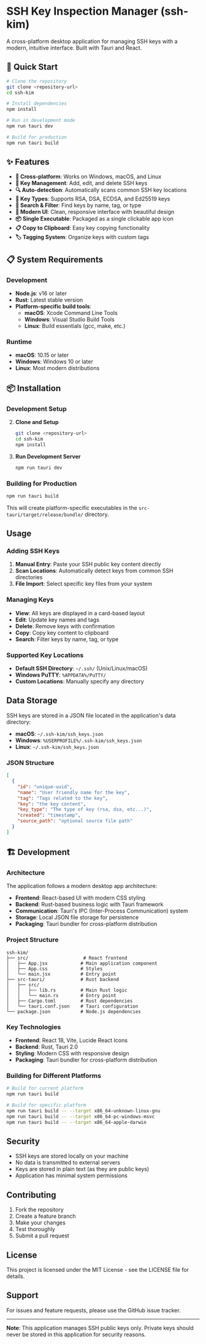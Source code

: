 # SSH Key Inspection Manager (ssh-kim)

A cross-platform desktop application for managing SSH keys with a modern, intuitive interface. Built with Tauri and React.

## 🚀 Quick Start

```bash
# Clone the repository
git clone <repository-url>
cd ssh-kim

# Install dependencies
npm install

# Run in development mode
npm run tauri dev

# Build for production
npm run tauri build
```

## ✨ Features

- **🔧 Cross-platform**: Works on Windows, macOS, and Linux
- **🔑 Key Management**: Add, edit, and delete SSH keys
- **🔍 Auto-detection**: Automatically scans common SSH key locations
- **📝 Key Types**: Supports RSA, DSA, ECDSA, and Ed25519 keys
- **🔎 Search & Filter**: Find keys by name, tag, or type
- **🎨 Modern UI**: Clean, responsive interface with beautiful design
- **📦 Single Executable**: Packaged as a single clickable app icon
- **📋 Copy to Clipboard**: Easy key copying functionality
- **🏷️ Tagging System**: Organize keys with custom tags

## 📋 System Requirements

### Development
- **Node.js**: v16 or later
- **Rust**: Latest stable version
- **Platform-specific build tools**:
  - **macOS**: Xcode Command Line Tools
  - **Windows**: Visual Studio Build Tools
  - **Linux**: Build essentials (gcc, make, etc.)

### Runtime
- **macOS**: 10.15 or later
- **Windows**: Windows 10 or later
- **Linux**: Most modern distributions

## 📦 Installation

### Development Setup

2. **Clone and Setup**
   ```bash
   git clone <repository-url>
   cd ssh-kim
   npm install
   ```

3. **Run Development Server**
   ```bash
   npm run tauri dev
   ```

### Building for Production

```bash
npm run tauri build
```

This will create platform-specific executables in the `src-tauri/target/release/bundle/` directory.

## Usage

### Adding SSH Keys

1. **Manual Entry**: Paste your SSH public key content directly
2. **Scan Locations**: Automatically detect keys from common SSH directories
3. **File Import**: Select specific key files from your system

### Managing Keys

- **View**: All keys are displayed in a card-based layout
- **Edit**: Update key names and tags
- **Delete**: Remove keys with confirmation
- **Copy**: Copy key content to clipboard
- **Search**: Filter keys by name, tag, or type

### Supported Key Locations

- **Default SSH Directory**: `~/.ssh/` (Unix/Linux/macOS)
- **Windows PuTTY**: `%APPDATA%/PuTTY/`
- **Custom Locations**: Manually specify any directory

## Data Storage

SSH keys are stored in a JSON file located in the application's data directory:

- **macOS**: `~/.ssh-kim/ssh_keys.json`
- **Windows**: `%USERPROFILE%/.ssh-kim/ssh_keys.json`
- **Linux**: `~/.ssh-kim/ssh_keys.json`

### JSON Structure

```json
[
  {
    "id": "unique-uuid",
    "name": "User friendly name for the key",
    "tag": "Tags related to the key",
    "key": "the key content",
    "key_type": "The type of key (rsa, dsa, etc...)",
    "created": "timestamp",
    "source_path": "optional source file path"
  }
]
```

## 🏗️ Development

### Architecture

The application follows a modern desktop app architecture:

- **Frontend**: React-based UI with modern CSS styling
- **Backend**: Rust-based business logic with Tauri framework
- **Communication**: Tauri's IPC (Inter-Process Communication) system
- **Storage**: Local JSON file storage for persistence
- **Packaging**: Tauri bundler for cross-platform distribution

### Project Structure

```
ssh-kim/
├── src/                    # React frontend
│   ├── App.jsx            # Main application component
│   ├── App.css            # Styles
│   └── main.jsx           # Entry point
├── src-tauri/             # Rust backend
│   ├── src/
│   │   ├── lib.rs         # Main Rust logic
│   │   └── main.rs        # Entry point
│   ├── Cargo.toml         # Rust dependencies
│   └── tauri.conf.json    # Tauri configuration
└── package.json           # Node.js dependencies
```

### Key Technologies

- **Frontend**: React 18, Vite, Lucide React Icons
- **Backend**: Rust, Tauri 2.0
- **Styling**: Modern CSS with responsive design
- **Packaging**: Tauri bundler for cross-platform distribution

### Building for Different Platforms

```bash
# Build for current platform
npm run tauri build

# Build for specific platform
npm run tauri build -- --target x86_64-unknown-linux-gnu
npm run tauri build -- --target x86_64-pc-windows-msvc
npm run tauri build -- --target x86_64-apple-darwin
```

## Security

- SSH keys are stored locally on your machine
- No data is transmitted to external servers
- Keys are stored in plain text (as they are public keys)
- Application has minimal system permissions

## Contributing

1. Fork the repository
2. Create a feature branch
3. Make your changes
4. Test thoroughly
5. Submit a pull request

## License

This project is licensed under the MIT License - see the LICENSE file for details.

## Support

For issues and feature requests, please use the GitHub issue tracker.

---

**Note**: This application manages SSH public keys only. Private keys should never be stored in this application for security reasons.
